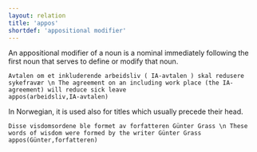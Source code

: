```yaml
---
layout: relation
title: 'appos'
shortdef: 'appositional modifier'
---
```

An appositional modifier of a noun is a nominal immediately following the first noun that serves to define or modify that noun. 

~~~ sdparse
Avtalen om et inkluderende arbeidsliv ( IA-avtalen ) skal redusere sykefravær \n The agreement on an including work place (the IA-agreement) will reduce sick leave
appos(arbeidsliv,IA-avtalen)
~~~

In Norwegian, it is used also for titles which usually precede their head.

~~~ sdparse
Disse visdomsordene ble formet av forfatteren Günter Grass \n These words of wisdom were formed by the writer Günter Grass
appos(Günter,forfatteren)
~~~



<!-- Interlanguage links updated Út zář 29 20:23:19 CEST 2020 -->
